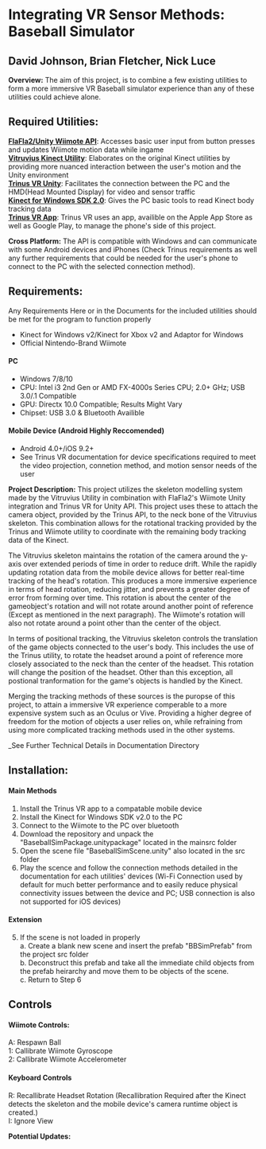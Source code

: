 Integrating VR Sensor Methods: Baseball Simulator
============ 
## David Johnson, Brian Fletcher, Nick Luce

__Overview:__ The aim of this project, is to combine a few existing utilities to form a more immersive VR Baseball simulator experience than any of these utilities could achieve alone. 

## Required Utilities:
[__FlaFla2/Unity Wiimote API__](https://github.com/Flafla2/Unity-Wiimote): Accesses basic user input from button presses and updates Wiimote motion data while ingame  
[__Vitruvius Kinect Utility__](https://github.com/LightBuzz/Vitruvius): Elaborates on the original Kinect utilities by providing more nuanced interaction between the user's motion and the Unity environment  
[__Trinus VR Unity__](https://www.assetstore.unity3d.com/en/#!/content/43781): Facilitates the connection between the PC and the HMD(Head Mounted Display) for video and sensor traffic  
[__Kinect for Windows SDK 2.0__](https://developer.microsoft.com/en-us/windows/kinect/develop): Gives the PC basic tools to read Kinect body tracking data  
[__Trinus VR App__](https://www.assetstore.unity3d.com/en/#!/content/43781): Trinus VR uses an app, availible on the Apple App Store as well as Google Play, to manage the phone's side of this project. 

__Cross Platform:__ The API is compatible with Windows and can communicate with some Android devices and iPhones (Check Trinus requirements as well any further requirements that could be needed for the user's phone to connect to the PC with the selected connection method).

## Requirements: ##
Any Requirements Here or in the Documents for the included utilities should be met for the program to function properly
* Kinect for Windows v2/Kinect for Xbox v2 and Adaptor for Windows
* Official Nintendo-Brand Wiimote 
#### PC #### 
* Windows 7/8/10
* CPU: Intel i3 2nd Gen or AMD FX-4000s Series CPU; 2.0+ GHz; USB 3.0/.1 Compatible
* GPU: Directx 10.0 Compatible; Results Might Vary
* Chipset: USB 3.0 & Bluetooth Availible
#### Mobile Device (Android Highly Reccomended) ####
* Android 4.0+/iOS 9.2+
* See Trinus VR documentation for device specifications required to meet the video projection, connetion method, and motion sensor needs  of the user

__Project Description:__
This project utilizes the skeleton modelling system made by the Vitruvius Utility in combination with FlaFla2's Wiimote Unity integration and Trinus VR for Unity API. This project uses these to attach the camera object, provided by the Trinus API, to the neck bone of the Vitruvius skeleton. This combination allows for the rotational tracking provided by the Trinus and Wiimote utility to coordinate with the remaining body tracking data of the Kinect.  

The Vitruvius skeleton maintains the rotation of the camera around the y-axis over extended periods of time in order to reduce drift. While the rapidly updating rotation data from the mobile device allows for better real-time tracking of the head's rotation. This produces a more immersive experience in terms of head rotation, reducing jitter, and prevents a greater degree of error from forming over time. This rotation is about the center of the gameobject's rotation and will not rotate around another point of reference (Except as mentioned in the next paragraph). The Wiimote's rotation will also not rotate around a point other than the center of the object.   

In terms of positional tracking, the Vitruvius skeleton controls the translation of the game objects connected to the user's body. This includes the use of the Trinus utility, to rotate the headset around a point of reference more closely associated to the neck than the center of the headset. This rotation will change the position of the headset. Other than this exception, all postional tranformation for the game's objects is handled by the Kinect.  

Merging the tracking methods of these sources is the puropse of this project, to attain a immersive VR experience comperable to a more expensive system such as an Oculus or Vive. Providing a higher degree of freedom for the motion of objects a user relies on, while refraining from using more complicated tracking methods used in the other systems. 

_See Further Technical Details in Documentation Directory

## Installation: ##

#### Main Methods ####
1. Install the Trinus VR app to a compatable mobile device  
2. Install the Kinect for Windows SDK v2.0 to the PC  
3. Connect to the Wiimote to the PC over bluetooth  
4. Download the repository and unpack the "BaseballSimPackage.unitypackage" located in the mainsrc folder  
5. Open the scene file "BaseballSimScene.unity" also located in the src folder   
6. Play the scence and follow the connection methods detailed in the documentation for each utilities' devices (Wi-Fi Connection used by default for much better performance and to easily reduce physical connectivity issues between the device and PC; USB connection is also not supported for iOS devices)

#### Extension ####
5) If the scene is not loaded in properly  
  a. Create a blank new scene and insert the prefab "BBSimPrefab" from the project src folder  
  b. Deconstruct this prefab and take all the immediate child objects from the prefab heirarchy and move them to be objects of the scene.  
  c. Return to Step 6  
  
## Controls ##

#### Wiimote Controls: ####
A: Respawn Ball  
1: Callibrate Wiimote Gyroscope  
2: Callibrate Wiimote Accelerometer  

#### Keyboard Controls ####
R: Recallibrate Headset Rotation (Recallibration Required after the Kinect detects the skeleton and the mobile device's camera runtime object is created.)  
I: Ignore View  

__Potential Updates:__

